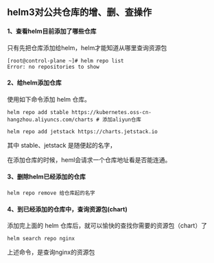## helm3对公共仓库的增、删、查操作



#### 1、查看helm目前添加了哪些仓库

只有先把仓库添加给helm，helm才能知道从哪里查询资源包

```shell
[root@control-plane ~]# helm repo list
Error: no repositories to show
```



#### 2、给helm添加仓库

使用如下命令添加 helm 仓库。

```shell
helm repo add stable https://kubernetes.oss-cn-hangzhou.aliyuncs.com/charts # 添加aliyun仓库

helm repo add jetstack https://charts.jetstack.io 
```

其中 stable、jetstack 是随便起的名字，

在添加仓库的时候，heml会请求一个仓库地址看是否能连通。



#### 3、删除helm已经添加的仓库

```shell
helm repo remove 给仓库起的名字
```



#### 4、到已经添加的仓库中，查询资源包(chart)

添加完上面的 helm 仓库后，就可以愉快的查找你需要的资源包（chart）了

```shell
helm search repo nginx
```

上述命令，是查询nginx的资源包





